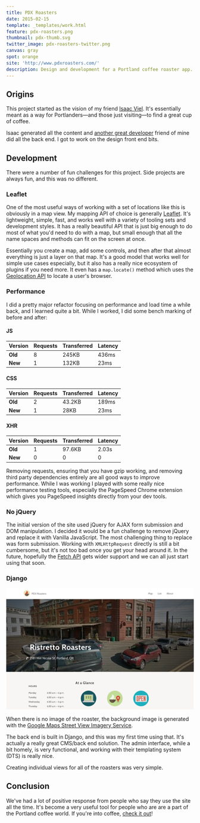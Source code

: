 ```yaml
---
title: PDX Roasters
date: 2015-02-15
template: _templates/work.html
feature: pdx-roasters.png
thumbnail: pdx-thumb.svg
twitter_image: pdx-roasters-twitter.png
canvas: gray
spot: orange
site: 'http://www.pdxroasters.com/'
description: Design and development for a Portland coffee roaster app.
---
```


## Origins

This project started as the vision of my friend [Isaac Viel](http://isaacviel.name/). It's essentially meant as a way for Portlanders—and those just visiting—to find a great cup of coffee.

Isaac generated all the content and [another great developer](http://www.tristanwaddington.com/) friend of mine did all the back end. I got to work on the design front end bits.

## Development

There were a number of fun challenges for this project. Side projects are always fun, and this was no different.

### Leaflet

One of the most useful ways of working with a set of locations like this is obviously in a map view. My mapping API of choice is generally [Leaflet](http://leafletjs.com/). It's lightweight, simple, fast, and works well with a variety of tooling sets and development styles. It has a really beautiful API that is just big enough to do most of what you'd need to do with a map, but small enough that all the name spaces and methods can fit on the screen at once.

Essentially you create a map, add some controls, and then after that almost everything is just a layer on that map. It's a good model that works well for simple use cases especially, but it also has a really nice ecosystem of plugins if you need more. It even has a `map.locate()` method which uses the [Geolocation API](https://en.wikipedia.org/wiki/W3C_Geolocation_API) to locate a user's browser.

### Performance

I did a pretty major refactor focusing on performance and load time a while back, and I learned quite a bit. While I worked, I did some bench marking of before and after:

#### JS

| Version | Requests | Transferred | Latency |
| ------- | -------- | ----------- | ------- |
| **Old** | 8        | 245KB       | 436ms   |
| **New** | 1        | 132KB       | 23ms    |

#### CSS

| Version | Requests | Transferred | Latency |
| ------- | -------- | ----------- | ------- |
| **Old** | 2        | 43.2KB      | 189ms   |
| **New** | 1        | 28KB        | 23ms    |


#### XHR

| Version | Requests | Transferred | Latency |
| ------- | -------- | ----------- | ------- |
| **Old** | 1        | 97.6KB      | 2.03s   |
| **New** | 0        | 0           | 0       |

Removing requests, ensuring that you have gzip working, and removing third party dependencies entirely are all good ways to improve performance. While I was working I played with some really nice performance testing tools, especially the PageSpeed Chrome extension which gives you PageSpeed insights directly from your dev tools.

### No jQuery

The initial version of the site used jQuery for AJAX form submission and DOM manipulation. I decided it would be a fun challenge to remove jQuery and replace it with Vanilla JavaScript. The most challenging thing to replace was form submission. Working with `XMLHttpRequest` directly is still a bit cumbersome, but it's not too bad once you get your head around it. In the future, hopefully the [Fetch API](https://davidwalsh.name/fetch) gets wider support and we can all just start using that soon.

### Django

<div class="browser">
  <img class="browser-image" src="roaster.png" alt="Screenshot of individual roaster template">
</div>
<p class="caption">When there is no image of the roaster, the background image is generated with the <a href="https://developers.google.com/maps/documentation/streetview/">Google Maps Street View Imagery Service</a>.

The back end is built in Django, and this was my first time using that. It's actually a really great CMS/back end solution. The admin interface, while a bit homely, is very functional, and working with their templating system (DTS) is really nice.

Creating individual views for all of the roasters was very simple.

## Conclusion

We've had a lot of positive response from people who say they use the site all the time. It's become a very useful tool for people who are are a part of the Portland coffee world. If you're into coffee, [check it out](http://www.pdxroasters.com/)!